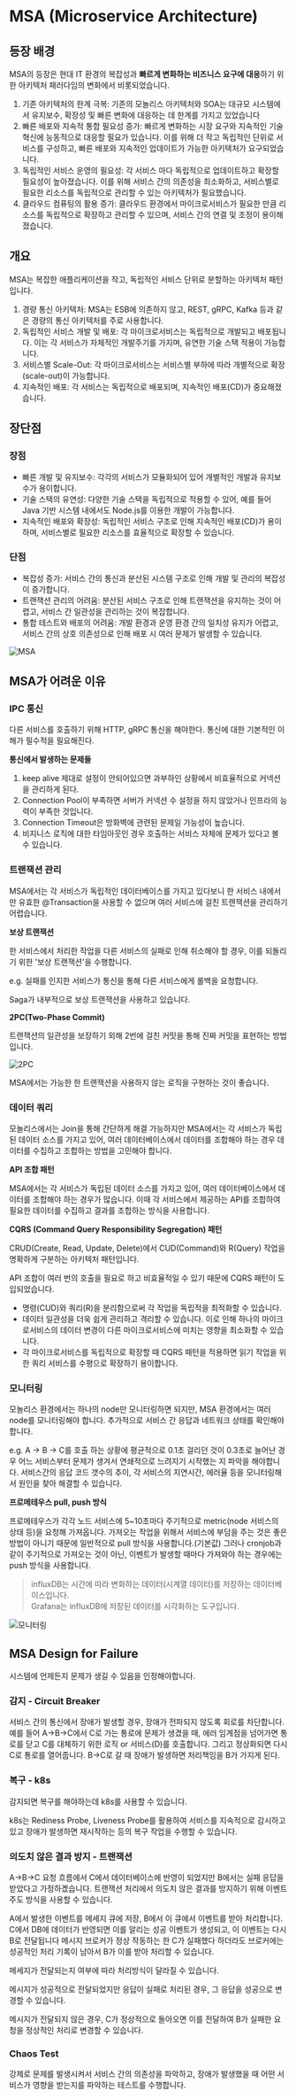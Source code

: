 # MSA (Microservice Architecture)

## 등장 배경

MSA의 등장은 현대 IT 환경의 복잡성과 **빠르게 변화하는 비즈니스 요구에 대응**하기 위한 아키텍처 패러다임의 변화에서 비롯되었습니다.

1. 기존 아키텍처의 한계 극복: 기존의 모놀리스 아키텍처와 SOA는 대규모 시스템에서 유지보수, 확장성 및 빠른 변화에 대응하는 데 한계를 가지고 있었습니다
2. 빠른 배포와 지속적 통합 필요성 증가: 빠르게 변화하는 시장 요구와 지속적인 기술 혁신에 능동적으로 대응할 필요가 있습니다. 이를 위해 더 작고 독립적인 단위로 서비스를 구성하고, 빠른 배포와 지속적인 업데이트가 가능한 아키텍처가 요구되었습니다.
3. 독립적인 서비스 운영의 필요성: 각 서비스 마다 독립적으로 업데이트하고 확장할 필요성이 높아졌습니다. 이를 위해 서비스 간의 의존성을 최소화하고, 서비스별로 필요한 리소스를 독립적으로 관리할 수 있는 아키텍처가 필요했습니다.
4. 클라우드 컴퓨팅의 활용 증가: 클라우드 환경에서 마이크로서비스가 필요한 만큼 리소스를 독립적으로 확장하고 관리할 수 있으며, 서비스 간의 연결 및 조정이 용이해졌습니다.

## 개요

MSA는 복잡한 애플리케이션을 작고, 독립적인 서비스 단위로 분할하는 아키텍처 패턴입니다.

1. 경량 통신 아키텍처: MSA는 ESB에 의존하지 않고, REST, gRPC, Kafka 등과 같은 경량의 통신 아키텍처를 주로 사용합니다.
2. 독립적인 서비스 개발 및 배포: 각 마이크로서비스는 독립적으로 개발되고 배포됩니다. 이는 각 서비스가 자체적인 개발주기를 가지며, 유연한 기술 스택 적용이 가능합니다.
3. 서비스별 Scale-Out: 각 마이크로서비스는 서비스별 부하에 따라 개별적으로 확장(scale-out)이 가능합니다.
4. 지속적인 배포: 각 서비스는 독립적으로 배포되며, 지속적인 배포(CD)가 중요해졌습니다.

## 장단점

### 장점

- 빠른 개발 및 유지보수: 각각의 서비스가 모듈화되어 있어 개별적인 개발과 유지보수가 용이합니다.
- 기술 스택의 유연성: 다양한 기술 스택을 독립적으로 적용할 수 있어, 예를 들어 Java 기반 시스템 내에서도 Node.js를 이용한 개발이 가능합니다.
- 지속적인 배포와 확장성: 독립적인 서비스 구조로 인해 지속적인 배포(CD)가 용이하며, 서비스별로 필요한 리소스를 효율적으로 확장할 수 있습니다.

### 단점

- 복잡성 증가: 서비스 간의 통신과 분산된 시스템 구조로 인해 개발 및 관리의 복잡성이 증가합니다.
- 트랜잭션 관리의 어려움: 분산된 서비스 구조로 인해 트랜잭션을 유지하는 것이 어렵고, 서비스 간 일관성을 관리하는 것이 복잡합니다.
- 통합 테스트와 배포의 어려움: 개발 환경과 운영 환경 간의 일치성 유지가 어렵고, 서비스 간의 상호 의존성으로 인해 배포 시 여러 문제가 발생할 수 있습니다.

![MSA](../../image/MSA.png)

## MSA가 어려운 이유

### IPC 통신

다른 서비스를 호출하기 위해 HTTP, gRPC 통신을 해야한다. 통신에 대한 기본적인 이해가 필수적을 필요해진다.

**통신에서 발생하는 문제들**

1. keep alive 제대로 설정이 안되어있으면 과부하인 상황에서 비효율적으로 커넥션을 관리하게 된다.
2. Connection Pool이 부족하면 서버가 커넥션 수 설정을 하지 않았거나 인프라의 능력이 부족한 것입니다.
3. Connection Timeout은 방화벽에 관련된 문제일 가능성이 높습니다.
4. 비지니스 로직에 대한 타임아웃인 경우 호출하는 서비스 자체에 문제가 있다고 볼 수 있습니다.

### 트랜잭션 관리

MSA에서는 각 서비스가 독립적인 데이터베이스를 가지고 있다보니 한 서비스 내에서만 유효한 @Transaction을 사용할 수 없으며 여러 서비스에 걸친 트랜잭션을 관리하기 어렵습니다.

**보상 트랜잭션**

한 서비스에서 처리한 작업을 다른 서비스의 실패로 인해 취소해야 할 경우, 이를 되돌리기 위한 '보상 트랜잭션'을 수행합니다. 

e.g. 실패를 인지한 서비스가 통신을 통해 다른 서비스에게 롤백을 요청합니다.

Saga가 내부적으로 보상 트랜잭션을 사용하고 있습니다.

**2PC(Two-Phase Commit)**

트랜잭션의 일관성을 보장하기 외해 2번에 걸친 커밋을 통해 진짜 커밋을 표현하는 방법입니다.

![2PC](../../image/two_phase_commit.png)

MSA에서는 가능한 한 트랜잭션을 사용하지 않는 로직을 구현하는 것이 좋습니다.

### 데이터 쿼리

모놀리스에서는 Join을 통해 간단하게 해결 가능하지만 MSA에서는 각 서비스가 독립된 데이터 소스를 가지고 있어, 여러 데이터베이스에서 데이터를 조합해야 하는 경우 데이터를 수집하고 조합하는 방법을 고민해야 합니다.

**API 조합 패턴**

MSA에서는 각 서비스가 독립된 데이터 소스를 가지고 있어, 여러 데이터베이스에서 데이터를 조합해야 하는 경우가 많습니다. 이때 각 서비스에서 제공하는 API를 조합하여 필요한 데이터를 수집하고 결과를 조합하는 방식을 사용합니다.

**CQRS (Command Query Responsibility Segregation) 패턴**

CRUD(Create, Read, Update, Delete)에서 CUD(Command)와 R(Query) 작업을 명확하게 구분하는 아키텍처 패턴입니다.

API 조합이 여러 번의 호출을 필요로 하고 비효율적일 수 있기 때문에 CQRS 패턴이 도입되었습니다.

- 명령(CUD)와 쿼리(R)을 분리함으로써 각 작업을 독립적을 최적화할 수 있습니다.
- 데이터 일관성을 더욱 쉽게 관리하고 격리할 수 있습니다. 이로 인해 하나의 마이크로서비스의 데이터 변경이 다른 마이크로서비스에 미치는 영향을 최소화할 수 있습니다.
- 각 마이크로서비스를 독립적으로 확장할 때 CQRS 패턴을 적용하면 읽기 작업을 위한 쿼리 서비스를 수평으로 확장하기 용이합니다.

### 모니터링

모놀리스 환경에서는 하나의 node만 모니터링하면 되지만, MSA 환경에서는 여러 node를 모니터링해야 합니다. 추가적으로 서비스 간 응답과 네트워크 상태를 확인해야합니다.

e.g. A -> B -> C를 호출 하는 상황에 평균적으로 0.1초 걸리던 것이 0.3초로 늘어난 경우 어느 서비스부터 문제가 생겨서 연쇄적으로 느려지기 시작했는 지 파악을 해야합니다.
서비스간의 응답 코드 갯수의 추이, 각 서비스의 지연시간, 에러율 등을 모니터링해서 원인을 찾아 해결할 수 있습니다. 

**프로메테우스 pull, push 방식**

프로메테우스가 각각 노드 서비스에 5~10초마다 주기적으로 metric(node 서비스의 상태 등)을 요청해 가져옵니다. 가져오는 작업을 위해서 서비스에 부담을 주는 것은 좋은 방법이 아니기 때문에 일반적으로 pull 방식을 사용합니다.(기본값)
그러나 cronjob과 같이 주기적으로 가져오는 것이 아닌, 이벤트가 발생할 때마다 가져와야 하는 경우에는 push 방식을 사용합니다. 

> influxDB는 시간에 따라 변화하는 데이터(시계열 데이터)를 저장하는 데이터베이스입니다.  
> Grafana는 influxDB에 저장된 데이터를 시각화하는 도구입니다.

![모니터링](../../image/monitoring.png)

## MSA Design for Failure

시스템에 언제든지 문제가 생길 수 있음을 인정해야합니다.

### 감지 - Circuit Breaker

서비스 간의 통신에서 장애가 발생할 경우, 장애가 전파되지 않도록 회로를 차단합니다.
예를 들어 A->B->C에서 C로 가는 통로에 문제가 생겼을 때, 에러 임계점을 넘어가면 통로를 닫고 C를 대체하기 위한 로직 or 서비스(D)를 호출합니다. 그리고 정상화되면 다시 C로 통로를 열어줍니다.
B->C로 갈 때 장애가 발생하면 처리책임을 B가 가지게 된다.

### 복구 - k8s

감지되면 복구를 해야하는데 k8s를 사용할 수 있습니다. 

k8s는 Rediness Probe, Liveness Probe를 활용하여 서비스를 지속적으로 감시하고 있고 장애가 발생하면 재시작하는 등의 복구 작업을 수행할 수 있습니다.

### 의도치 않은 결과 방지 - 트랜잭션

A->B->C 요청 흐름에서 C에서 데이터베이스에 반영이 되었지만 B에서는 실패 응답을 받았다고 가정하곘습니다.
트랜잭션 처리에서 의도치 않은 결과를 방지하기 위해 이벤트 주도 방식을 사용할 수 있습니다. 

A에서 발생한 이벤트를 메세지 큐에 저장, B에서 이 큐에서 이벤트를 받아 처리합니다. C에서 DB에 데이터가 반영되면 이를 알리는 성공 이벤트가 생성되고, 이 이벤트는 다시 B로 전달됩니다
메시지 브로커가 정상 작동하는 한 C가 실패했다 하더라도 브로커에는 성공적인 처리 기록이 남아서 B가 이를 받아 처리할 수 있습니다.

메세지가 전달되는지 여부에 따라 처리방식이 달라질 수 있습니다.

메시지가 성공적으로 전달되었지만 응답이 실패로 처리된 경우, 그 응답을 성공으로 변경할 수 있습니다.

메시지가 전달되지 않은 경우, C가 정상적으로 돌아오면 이를 전달하여 B가 실패한 요청을 정상적인 처리로 변경할 수 있습니다.

### Chaos Test

강제로 문제를 발생시켜서 서비스 간의 의존성을 파악하고, 장애가 발생했을 때 어떤 서비스가 영향을 받는지를 파악하는 테스트를 수행합니다. 
